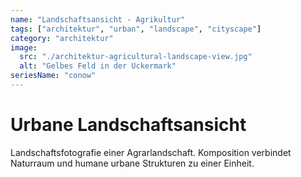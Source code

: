 ```yaml
---
name: "Landschaftsansicht - Agrikultur"
tags: ["architektur", "urban", "landscape", "cityscape"]
category: "architektur"
image:
  src: "./architektur-agricultural-landscape-view.jpg"
  alt: "Gelbes Feld in der Uckermark"
seriesName: "conow"
---
```


# Urbane Landschaftsansicht

Landschaftsfotografie einer Agrarlandschaft. Komposition verbindet Naturraum und humane urbane Strukturen zu einer Einheit.